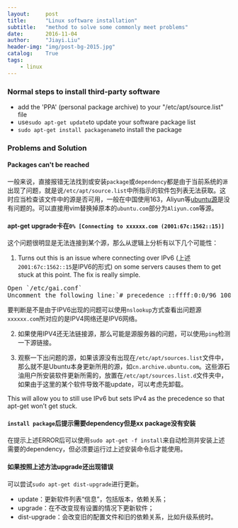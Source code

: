 ```yaml
---
layout:     post
title:      "Linux software installation"
subtitle:   "method to solve some commonly meet problems"
date:       2016-11-04
author:     "Jiayi.Liu"
header-img: "img/post-bg-2015.jpg"
catalog: 	True
tags:
    - linux
---
```


### Normal steps to install third-party software
*	add the 'PPA' (personal package archive) to your "/etc/apt/source.list" file
*	use`sudo apt-get update`to update your software package list
*	`sudo apt-get install packagename`to install the package

### Problems and Solution

#### Packages can't be reached
一般来说，直接报错无法找到或安装`package`或`dependency`都是由于当前系统的`源`出现了问题，就是说`/etc/apt/source.list`中所指示的软件包列表无法获取。这时应当检查该文件中的源是否可用，一般在中国使用163，Aliyun等[ubuntu源](https://launchpad.net/ubuntu/+archivemirrors)是没有问题的。可以直接用vim替换掉原本的`ubuntu.com`部分为`Aliyun.com`等源。

#### apt-get upgrade卡在`0% [Connecting to xxxxxx.com (2001:67c:1562::15)]`
这个问题很明显是无法连接到某个源，那么从逻辑上分析有以下几个可能性：

1. Turns out this is an issue where connecting over IPv6 (上述`2001:67c:1562::15`是IPV6的形式) on some servers causes them to get stuck at this point. The fix is really simple.
<pre>
Open `/etc/gai.conf`
Uncomment the following line:`# precedence ::ffff:0:0/96 100`
</pre>
要判断是不是由于IPV6出现的问题可以使用`nslookup`方式查看出问题源`xxxxxx.com`所对应的是IPV4网络还是IPV6网络。

2. 如果使用IPV4还无法链接源，那么可能是源服务器的问题，可以使用`ping`检测一下源链接。

3. 观察一下出问题的源，如果该源没有出现在`/etc/apt/sources.list`文件中，那么就不是Ubuntu本身更新所用的源，如`cn.archive.ubuntu.com`。这些源石油用户所安装软件更新所需的，放置在`/etc/apt/sources.list.d`文件夹中，如果由于这里的某个软件导致不能update，可以考虑先卸载。


This will allow you to still use IPv6 but sets IPv4 as the precedence so that apt-get won’t get stuck.

#### `install package`后提示需要dependency但是xx package没有安装
在提示上述ERROR后可以使用`sudo apt-get -f install`来自动检测并安装上述需要的dependency，但必须要运行过上述安装命令后才能使用。

#### 如果按照上述方法upgrade还出现错误
可以尝试`sudo apt-get dist-upgrade`进行更新。
*	update：更新软件列表“信息”，包括版本，依赖关系；
*	upgrade：在不改变现有设置的情况下更新软件； 
*	dist-upgrade：会改变旧的配置文件和旧的依赖关系，比如升级系统时。